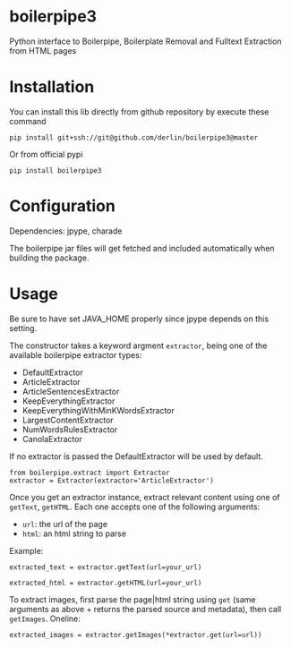 # boilerpipe3
Python interface to Boilerpipe, Boilerplate Removal and Fulltext Extraction from HTML pages

Installation
============
You can install this lib directly from github repository by execute these command
    
    pip install git+ssh://git@github.com/derlin/boilerpipe3@master

Or from official pypi 

    pip install boilerpipe3

Configuration
=============

Dependencies:
jpype, charade

The boilerpipe jar files will get fetched and included automatically when building the package.

Usage
=====

Be sure to have set JAVA_HOME properly since jpype depends on this setting.

The constructor takes a keyword argment ``extractor``, being one of the available boilerpipe extractor types:

- DefaultExtractor
- ArticleExtractor
- ArticleSentencesExtractor
- KeepEverythingExtractor
- KeepEverythingWithMinKWordsExtractor
- LargestContentExtractor
- NumWordsRulesExtractor
- CanolaExtractor

If no extractor is passed the DefaultExtractor will be used by default.

    from boilerpipe.extract import Extractor
    extractor = Extractor(extractor='ArticleExtractor')

Once you get an extractor instance, extract relevant content using one of `getText`, `getHTML`. Each one accepts one of the following arguments: 

- `url`: the url of the page
- `html`: an html string to parse

Example:

    extracted_text = extractor.getText(url=your_url)
	
    extracted_html = extractor.getHTML(url=your_url)

To extract images, first parse the page|html string using `get` (same arguments as above + returns the parsed source and metadata), then call `getImages`. Oneline:

    extracted_images = extractor.getImages(*extractor.get(url=url))
